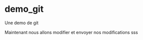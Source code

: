 demo_git
========

Une demo de git

Maintenant nous allons modifier et envoyer nos modifications
 sss